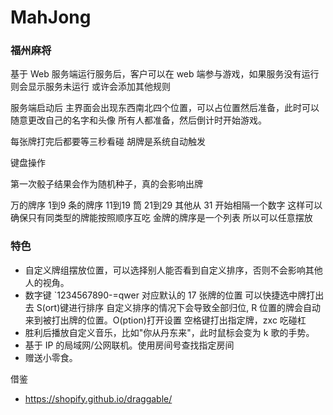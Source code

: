 # MahJong

### 福州麻将 
基于 Web
服务端运行服务后，客户可以在 web 端参与游戏，如果服务没有运行 则会显示服务未运行
或许会添加其他规则

服务端启动后 主界面会出现东西南北四个位置，可以占位置然后准备，此时可以随意更改自己的名字和头像 所有人都准备，然后倒计时开始游戏。

每张牌打完后都要等三秒看碰
胡牌是系统自动触发

键盘操作

第一次骰子结果会作为随机种子，真的会影响出牌

万的牌序 1到9 条的牌序 11到19 筒 21到29 其他从 31 开始相隔一个数字
这样可以确保只有同类型的牌能按照顺序互吃
金牌的牌序是一个列表 所以可以任意摆放


### 特色
- 自定义牌组摆放位置，可以选择别人能否看到自定义排序，否则不会影响其他人的视角。
- 数字键 `1234567890-=qwer  对应默认的 17 张牌的位置 可以快捷选中牌打出去 S(ort)键进行排序 自定义排序的情况下会导致全部归位, R 位置的牌会自动来到被打出牌的位置。O(ption)打开设置 空格键打出指定牌，zxc 吃碰杠
- 胜利后播放自定义音乐，比如"你从丹东来"，此时鼠标会变为 k 歌的手势。
- 基于 IP 的局域网/公网联机。使用房间号查找指定房间
- 赠送小零食。



借鉴
- https://shopify.github.io/draggable/




